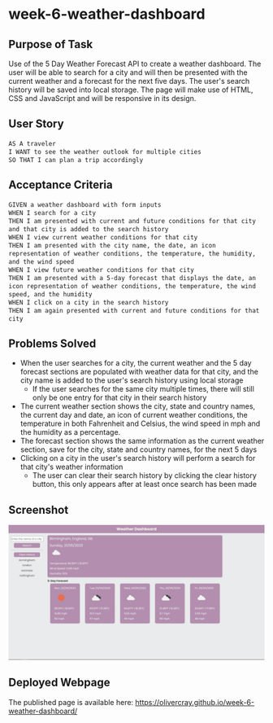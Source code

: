 # week-6-weather-dashboard

## Purpose of Task

Use of the 5 Day Weather Forecast API to create a weather dashboard. The user will be able to search for a city and will then be presented with the current weather and a forecast for the next five days. The user's search history will be saved into local storage. The page will make use of HTML, CSS and JavaScript and will be responsive in its design.

## User Story

```
AS A traveler
I WANT to see the weather outlook for multiple cities
SO THAT I can plan a trip accordingly
```

## Acceptance Criteria

```
GIVEN a weather dashboard with form inputs
WHEN I search for a city
THEN I am presented with current and future conditions for that city and that city is added to the search history
WHEN I view current weather conditions for that city
THEN I am presented with the city name, the date, an icon representation of weather conditions, the temperature, the humidity, and the wind speed
WHEN I view future weather conditions for that city
THEN I am presented with a 5-day forecast that displays the date, an icon representation of weather conditions, the temperature, the wind speed, and the humidity
WHEN I click on a city in the search history
THEN I am again presented with current and future conditions for that city
```

## Problems Solved

- When the user searches for a city, the current weather and the 5 day forecast sections are populated with weather data for that city, and the city name is added to the user's search history using local storage
    - If the user searches for the same city multiple times, there will still only be one entry for that city in their search history
- The current weather section shows the city, state and country names, the current day and date, an icon of current weather conditions, the temperature in both Fahrenheit and Celsius, the wind speed in mph and the humidity as a percentage.
- The forecast section shows the same information as the current weather section, save for the city, state and country names, for the next 5 days
- Clicking on a city in the user's search history will perform a search for that city's weather information
    - The user can clear their search history by clicking the clear history button, this only appears after at least once search has been made

## Screenshot

![Webpage Screenshot](./assets/images/screenshot-of-webpage.jpg) 

## Deployed Webpage

The published page is available here: https://olivercray.github.io/week-6-weather-dashboard/